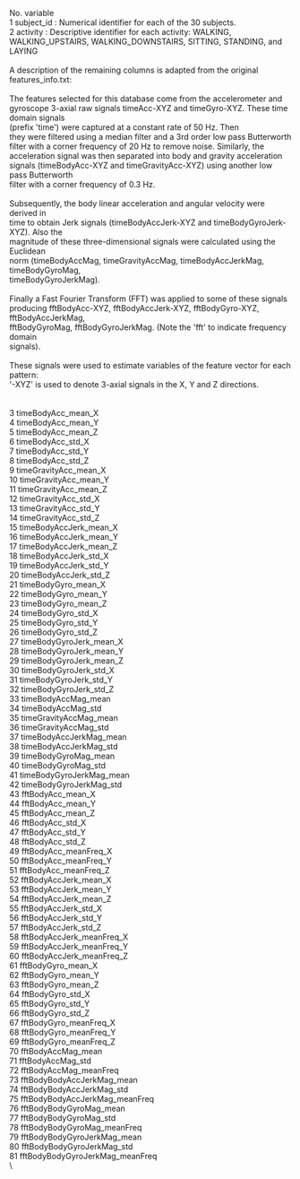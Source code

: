 No. variable\
1	  subject_id :	Numerical identifier for each of the 30 subjects.\
2	  activity	: Descriptive identifier for each activity: WALKING,\
                    WALKING_UPSTAIRS, WALKING_DOWNSTAIRS, SITTING, STANDING, and\
                    LAYING\
                    \
  A description of the remaining columns is adapted from the original\
  features_info.txt:\
\
  The features selected for this database come from the accelerometer and \
  gyroscope 3-axial raw signals timeAcc-XYZ and timeGyro-XYZ. These time domain signals \
  (prefix 'time') were captured at a constant rate of 50 Hz. Then \
  they were filtered using a median filter and a 3rd order low pass Butterworth \
  filter with a corner frequency of 20 Hz to remove noise. Similarly, the \
  acceleration signal was then separated into body and gravity acceleration \
  signals (timeBodyAcc-XYZ and timeGravityAcc-XYZ) using another low pass Butterworth \
  filter with a corner frequency of 0.3 Hz. \
  \
  Subsequently, the body linear acceleration and angular velocity were derived in \
  time to obtain Jerk signals (timeBodyAccJerk-XYZ and timeBodyGyroJerk-XYZ). Also the \
  magnitude of these three-dimensional signals were calculated using the Euclidean\
  norm (timeBodyAccMag, timeGravityAccMag, timeBodyAccJerkMag, timeBodyGyroMag, \
  timeBodyGyroJerkMag). \
  \
  Finally a Fast Fourier Transform (FFT) was applied to some of these signals \
  producing fftBodyAcc-XYZ, fftBodyAccJerk-XYZ, fftBodyGyro-XYZ, fftBodyAccJerkMag,\
  fftBodyGyroMag, fftBodyGyroJerkMag. (Note the 'fft' to indicate frequency domain\
  signals). \
  \
  These signals were used to estimate variables of the feature vector for each pattern:  \
  '-XYZ' is used to denote 3-axial signals in the X, Y and Z directions.\
\
\
3 	timeBodyAcc_mean_X\
4 	timeBodyAcc_mean_Y\
5 	timeBodyAcc_mean_Z\
6 	timeBodyAcc_std_X\
7 	timeBodyAcc_std_Y\
8 	timeBodyAcc_std_Z\
9 	timeGravityAcc_mean_X\
10	timeGravityAcc_mean_Y\
11	timeGravityAcc_mean_Z\
12	timeGravityAcc_std_X\
13	timeGravityAcc_std_Y\
14	timeGravityAcc_std_Z\
15	timeBodyAccJerk_mean_X\
16	timeBodyAccJerk_mean_Y\
17	timeBodyAccJerk_mean_Z\
18	timeBodyAccJerk_std_X\
19	timeBodyAccJerk_std_Y\
20	timeBodyAccJerk_std_Z\
21	timeBodyGyro_mean_X\
22	timeBodyGyro_mean_Y\
23	timeBodyGyro_mean_Z\
24	timeBodyGyro_std_X\
25	timeBodyGyro_std_Y\
26	timeBodyGyro_std_Z\
27	timeBodyGyroJerk_mean_X\
28	timeBodyGyroJerk_mean_Y\
29	timeBodyGyroJerk_mean_Z\
30	timeBodyGyroJerk_std_X\
31	timeBodyGyroJerk_std_Y\
32	timeBodyGyroJerk_std_Z\
33	timeBodyAccMag_mean\
34	timeBodyAccMag_std\
35	timeGravityAccMag_mean\
36	timeGravityAccMag_std\
37	timeBodyAccJerkMag_mean\
38	timeBodyAccJerkMag_std\
39	timeBodyGyroMag_mean\
40	timeBodyGyroMag_std\
41	timeBodyGyroJerkMag_mean\
42	timeBodyGyroJerkMag_std\
43	fftBodyAcc_mean_X\
44	fftBodyAcc_mean_Y\
45	fftBodyAcc_mean_Z\
46	fftBodyAcc_std_X\
47	fftBodyAcc_std_Y\
48	fftBodyAcc_std_Z\
49	fftBodyAcc_meanFreq_X\
50	fftBodyAcc_meanFreq_Y\
51	fftBodyAcc_meanFreq_Z\
52	fftBodyAccJerk_mean_X\
53	fftBodyAccJerk_mean_Y\
54	fftBodyAccJerk_mean_Z\
55	fftBodyAccJerk_std_X\
56	fftBodyAccJerk_std_Y\
57	fftBodyAccJerk_std_Z\
58	fftBodyAccJerk_meanFreq_X\
59	fftBodyAccJerk_meanFreq_Y\
60	fftBodyAccJerk_meanFreq_Z\
61	fftBodyGyro_mean_X\
62	fftBodyGyro_mean_Y\
63	fftBodyGyro_mean_Z\
64	fftBodyGyro_std_X\
65	fftBodyGyro_std_Y\
66	fftBodyGyro_std_Z\
67	fftBodyGyro_meanFreq_X\
68	fftBodyGyro_meanFreq_Y\
69	fftBodyGyro_meanFreq_Z\
70	fftBodyAccMag_mean\
71	fftBodyAccMag_std\
72	fftBodyAccMag_meanFreq\
73	fftBodyBodyAccJerkMag_mean\
74	fftBodyBodyAccJerkMag_std\
75	fftBodyBodyAccJerkMag_meanFreq\
76	fftBodyBodyGyroMag_mean\
77	fftBodyBodyGyroMag_std\
78	fftBodyBodyGyroMag_meanFreq\
79	fftBodyBodyGyroJerkMag_mean\
80	fftBodyBodyGyroJerkMag_std\
81	fftBodyBodyGyroJerkMag_meanFreq\
\